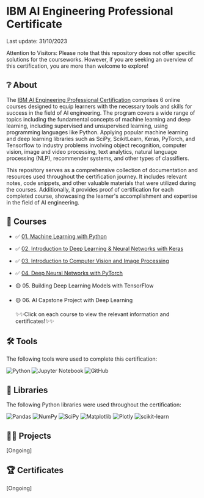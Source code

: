 # IBM AI Engineering Professional Certificate
Last update: 31/10/2023

Attention to Visitors: Please note that this repository does not offer specific solutions for the courseworks. However, if you are seeking an overview of this certification, you are more than welcome to explore!
## ❔ About
The <a href="https://www.coursera.org/professional-certificates/ai-engineer">IBM AI Engineering Professional Certification</a> comprises 6 online courses designed to equip learners with the necessary tools and skills for success in the field of AI engineering. The program covers a wide range of topics including the fundamental concepts of machine learning and deep learning, including supervised and unsupervised learning, using programming languages like Python. Applying popular machine learning and deep learning libraries such as SciPy, ScikitLearn, Keras, PyTorch, and Tensorflow to industry problems involving object recognition, computer vision, image and video processing, text analytics, natural language processing (NLP), recommender systems, and other types of classifiers.

This repository serves as a comprehensive collection of documentation and resources used throughout the certification journey. It includes relevant notes, code snippets, and other valuable materials that were utilized during the courses. Additionally, it provides proof of certification for each completed course, showcasing the learner's accomplishment and expertise in the field of AI engineering.

## 📑 Courses
- ✅ [01. Machine Learning with Python](https://github.com/HazmanNaim/IBM-AI-Engineering-Professional-Certificate/tree/main/01-Machine%20Learning%20with%20Python)
- ✅ [02. Introduction to Deep Learning & Neural Networks with Keras](https://github.com/HazmanNaim/IBM-AI-Engineering-Professional-Certificate/tree/main/02-Introduction%20to%20Deep%20Learning%20with%20Keras)
- ✅ [03. Introduction to Computer Vision and Image Processing](https://github.com/HazmanNaim/IBM-AI-Engineering-Professional-Certificate/tree/main/03-Introduction%20to%20Computer%20Vision%20and%20Image%20Processing)
- ✅ [04. Deep Neural Networks with PyTorch](https://github.com/HazmanNaim/IBM-AI-Engineering-Professional-Certificate/tree/main/04-Deep%20Neural%20Networks%20with%20PyTorch)
- 🟡 05. Building Deep Learning Models with TensorFlow
- 🟡 06. AI Capstone Project with Deep Learning

  ✨✨Click on each course to view the relevant information and certificates!✨✨

## 🛠️ Tools
The following tools were used to complete this certification: 

![Python](https://img.shields.io/badge/python-3670A0?style=for-the-badge&logo=python&logoColor=ffdd54)
![Jupyter Notebook](https://img.shields.io/badge/jupyter-%23FA0F00.svg?style=for-the-badge&logo=jupyter&logoColor=white)
![GitHub](https://img.shields.io/badge/github-%23121011.svg?style=for-the-badge&logo=github&logoColor=white)

## 📖 Libraries
The following Python libraries were used throughout the certification:

![Pandas](https://img.shields.io/badge/pandas-%23150458.svg?style=for-the-badge&logo=pandas&logoColor=white)
![NumPy](https://img.shields.io/badge/numpy-%23013243.svg?style=for-the-badge&logo=numpy&logoColor=white)
![SciPy](https://img.shields.io/badge/SciPy-%230C55A5.svg?style=for-the-badge&logo=scipy&logoColor=%white)
![Matplotlib](https://img.shields.io/badge/Matplotlib-%23ffffff.svg?style=for-the-badge&logo=Matplotlib&logoColor=black)
![Plotly](https://img.shields.io/badge/Plotly-%233F4F75.svg?style=for-the-badge&logo=plotly&logoColor=white)
![scikit-learn](https://img.shields.io/badge/scikit--learn-%23F7931E.svg?style=for-the-badge&logo=scikit-learn&logoColor=white)

## 👷‍♂️ Projects
[Ongoing]

## 🏆 Certificates
[Ongoing]
